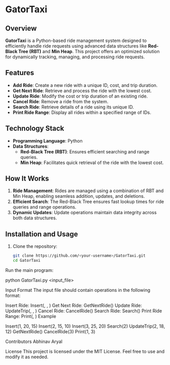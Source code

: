 # GatorTaxi

## Overview
**GatorTaxi** is a Python-based ride management system designed to efficiently handle ride requests using advanced data structures like **Red-Black Tree (RBT)** and **Min Heap**. This project offers an optimized solution for dynamically tracking, managing, and processing ride requests.

## Features
- **Add Ride**: Create a new ride with a unique ID, cost, and trip duration.
- **Get Next Ride**: Retrieve and process the ride with the lowest cost.
- **Update Ride**: Modify the cost or trip duration of an existing ride.
- **Cancel Ride**: Remove a ride from the system.
- **Search Ride**: Retrieve details of a ride using its unique ID.
- **Print Ride Range**: Display all rides within a specified range of IDs.

## Technology Stack
- **Programming Language**: Python
- **Data Structures**:
  - **Red-Black Tree (RBT)**: Ensures efficient searching and range queries.
  - **Min Heap**: Facilitates quick retrieval of the ride with the lowest cost.

## How It Works
1. **Ride Management**: Rides are managed using a combination of RBT and Min Heap, enabling seamless addition, updates, and deletions.
2. **Efficient Search**: The Red-Black Tree ensures fast lookup times for ride queries and range operations.
3. **Dynamic Updates**: Update operations maintain data integrity across both data structures.

## Installation and Usage
1. Clone the repository:
   ```bash
   git clone https://github.com/<your-username>/GatorTaxi.git
   cd GatorTaxi
Run the main program:

python GatorTaxi.py <input_file>

Input Format
The input file should contain operations in the following format:

Insert Ride: Insert(<RideID>, <RideCost>, <TripDuration>)
Get Next Ride: GetNextRide()
Update Ride: UpdateTrip(<RideID>, <NewRideCost>, <NewTripDuration>)
Cancel Ride: CancelRide(<RideID>)
Search Ride: Search(<RideID>)
Print Ride Range: Print(<StartRideID>, <EndRideID>)
Example

Insert(1, 20, 15)
Insert(2, 15, 10)
Insert(3, 25, 20)
Search(2)
UpdateTrip(2, 18, 12)
GetNextRide()
CancelRide(3)
Print(1, 3)

Contributors
Abhinav Aryal

License
This project is licensed under the MIT License. Feel free to use and modify it as needed.
 
